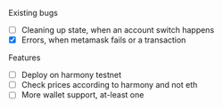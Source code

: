 Existing bugs

- [ ] Cleaning up state, when an account switch happens
- [X] Errors, when metamask fails or a transaction

Features

- [ ] Deploy on harmony testnet
- [ ] Check prices according to harmony and not eth
- [ ] More wallet support, at-least one
